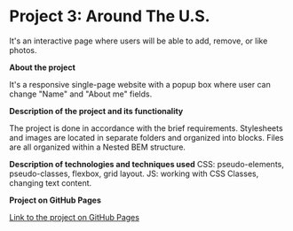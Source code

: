 # Project 3: Around The U.S.
It's an interactive page where users will be able to add, remove, or like photos.


**About the project**

It's a responsive single-page website with a popup box where user can change "Name" and "About me" fields. 

**Description of the project and its functionality**

The project is done in accordance with the brief requirements. 
Stylesheets and images are located in separate folders and organized into blocks. Files are all organized within a Nested BEM structure. 

**Description of technologies and techniques used**
CSS: pseudo-elements, pseudo-classes, flexbox, grid layout. 
JS: working with CSS Classes, changing text content.

**Project on GitHub Pages**

[Link to the project on GitHub Pages](https://tetiana-zagoruiko.github.io/web_project_4/)


